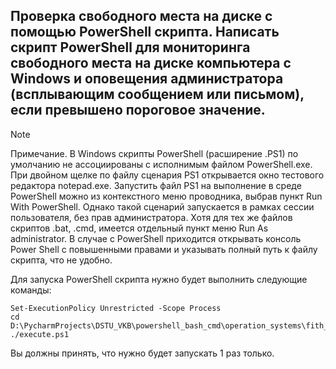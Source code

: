 ## Проверка свободного места на диске с помощью PowerShell скрипта. Написать скрипт PowerShell для мониторинга свободного места на диске компьютера с Windows и оповещения администратора (всплывающим сообщением или письмом), если превышено пороговое значение.

> [!NOTE]
> Примечание. В Windows скрипты PowerShell (расширение .PS1) по умолчанию не ассоциированы с исполнимым файлом PowerShell.exe.
> При двойном щелке по файлу сценария PS1 открывается окно тестового редактора notepad.exe.
> Запустить файл PS1 на выполнение в среде PowerShell можно из контекстного меню проводника, выбрав пункт Run With PowerShell.
> Однако такой сценарий запускается в рамках сессии пользователя, без прав администратора.
> Хотя для тех же файлов скриптов .bat, .cmd, имеется отдельный пункт меню Run As administrator.
> В случае с PowerShell приходится открывать консоль Power Shell с повышенными правами и указывать полный путь к файлу скрипта, что не удобно.

Для запуска PowerShell скрипта нужно будет выполнить следующие команды: 

```
Set-ExecutionPolicy Unrestricted -Scope Process
cd D:\PycharmProjects\DSTU_VKB\powershell_bash_cmd\operation_systems\fith_semester\3_laboratory\6_question\3_sub
./execute.ps1
```

Вы должны принять, что нужно будет запускать 1 раз только. 

